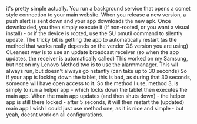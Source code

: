 it's pretty simple actually. You run a background service that opens a comet style connection to your main website. When you release a new version, a push alert is sent down and your app downloads the new apk.
Once downloaded, you then simply execute it (if non-rooted, or you want a visual install) - or if the device is rooted, use the SU pmutil command to silently update.
The tricky bit is getting the app to automatically restart (as the method that works really depends on the vendor OS version you are using)
CLeanest way is to use an update broadcast receiver (so when the app updates, the receiver is automatically called)
This worked on my Samsung, but not on my Lenovo
Method two is to use the alarmmanager. This wll always run, but doesn't always go nstantly (can take up to 30 seconds)
So if your app is locking down the tablet, this is bad, as during that 30 seconds, someone will have open access to it.
So the method I use, method 3, is simply to run a helper app - which locks down the tablet then executes the main app. When the main app updates (and then shuts down) - the helper app is still there locked - after 5 seconds, it will then restart the (updated) main app
I wish I could just use method one, as it is nice and simple - but yeah, doesnt work on all configurations.